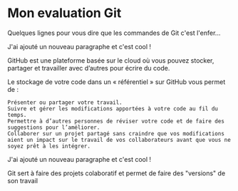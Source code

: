 # Mon evaluation Git

Quelques lignes pour vous dire que les commandes de Git c'est l'enfer...

J'ai ajouté un nouveau paragraphe et c'est cool !

GitHub est une plateforme basée sur le cloud où vous pouvez stocker, partager et travailler avec d’autres pour écrire du code.

Le stockage de votre code dans un « référentiel » sur GitHub vous permet de :

    Présenter ou partager votre travail.
    Suivre et gérer les modifications apportées à votre code au fil du temps.
    Permettre à d’autres personnes de réviser votre code et de faire des suggestions pour l’améliorer.
    Collaborer sur un projet partagé sans craindre que vos modifications aient un impact sur le travail de vos collaborateurs avant que vous ne soyez prêt à les intégrer.

J'ai ajouté un nouveau paragraphe et c'est cool !

Git sert à faire des projets colaboratif et permet de faire des "versions" de son travail

